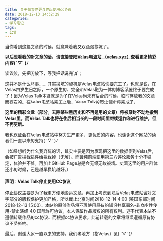 ```yaml
---
title: 关于博客停更与停止使用cc协议
date: 2018-12-13 14:32:29
categories:
- 学习笔记
tags:
- 公告
---
```


当你看到这篇文章的时候，就意味着我又双叒叕换坑了。

**以后想看我的新文章的话，请直接登陆[Velas电波站 （velas.xyz）](https://velas.xyz/)查看更多精彩内容( ´▽` )ﾉ**

诶诶诶，先把刀放下，等我把话说完´д` ;

<!-- more -->

这并不是什么坏事…… 其实换坑的契机是Velas电波站快要完工了。也就是说，在Velas四岁生日之际，一个原生的、完全和Velas融为一体的博客系统终于要完成了！因为Velas Talk本身就是为了在Velas尚未有后台的时候，临时存放我的文章而存在的。在Velas电波站完工之后，Velas Talk的历史使命将完成了。

**这里的精彩文章（部分，去除某些黑历史和不再适用的文章）将被原封不动地搬到Velas里，而Velas Talk也将在往后相当长的一段时间里继续运作和进行维护，但不再更新。**

我也保证会在Velas电波站中努力生产更多、更优质的内容，也谢谢这个网站的读者们一直以来的支持( ´▽` )ﾉ

（如果想听为什么我弃坑的话，其实主要是因为发现把这里的数据传到Velas后，会被广告拦截插件给拦截掉（无解）。而且纯前端使用第三方评论服务十分不稳定，体验并不好。再加上GitHub Page总是会无缘无故被墙。丈着这里的用户群体还小的时候，还是越早换坑越好。）



####  声明：Velas Talk停止使用CC协议

停止协议主要是为了我更方便地搬运文章。再加上考虑到以后Velas电波站会对文字部分的版权保护更加严格，所以截止北京时间2018-12-14 4:00 (美国东部时间2018-12-13 15:00)，本站的原创作品将不再使用原有的知识共享署名-非商业性使用-禁止演绎 4.0 国际许可协议，本人保留作品版权的所有权利。这不代表本站不遵循转载作品的cc协议。而根据cc协议要求，此前转载的文章将继续遵循原有协议不受影响。

最后，谢谢大家一直以来的支持，我们老地方（指Velas）见( ´▽` )ﾉ


